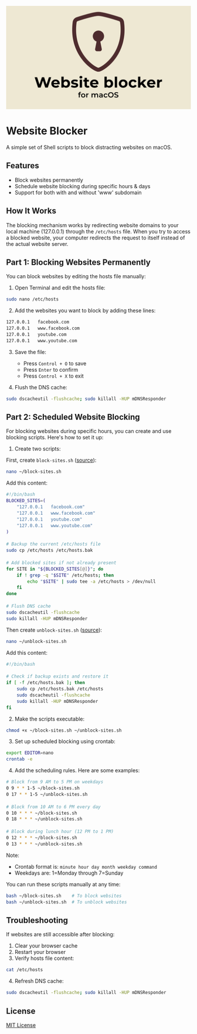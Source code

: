 ![Website Blocker Logo](website-blocker-logo.png "Website Blocker Logo")

# Website Blocker

A simple set of Shell scripts to block distracting websites on macOS.

## Features

- Block websites permanently
- Schedule website blocking during specific hours & days
- Support for both with and without 'www' subdomain

## How It Works

The blocking mechanism works by redirecting website domains to your local machine (127.0.0.1) through the `/etc/hosts` file. When you try to access a blocked website, your computer redirects the request to itself instead of the actual website server.

## Part 1: Blocking Websites Permanently

You can block websites by editing the hosts file manually:

1. Open Terminal and edit the hosts file:

```bash
sudo nano /etc/hosts
```

2. Add the websites you want to block by adding these lines:

```bash
127.0.0.1   facebook.com
127.0.0.1   www.facebook.com
127.0.0.1   youtube.com
127.0.0.1   www.youtube.com
```

3. Save the file:

   - Press `Control + O` to save
   - Press `Enter` to confirm
   - Press `Control + X` to exit

4. Flush the DNS cache:

```bash
sudo dscacheutil -flushcache; sudo killall -HUP mDNSResponder
```

## Part 2: Scheduled Website Blocking

For blocking websites during specific hours, you can create and use blocking scripts. Here's how to set it up:

1. Create two scripts:

First, create `block-sites.sh` ([source](https://github.com/janjezek/website-blocking/blob/main/block-sites.sh)):

```bash
nano ~/block-sites.sh
```

Add this content:

```bash
#!/bin/bash
BLOCKED_SITES=(
    "127.0.0.1   facebook.com"
    "127.0.0.1   www.facebook.com"
    "127.0.0.1   youtube.com"
    "127.0.0.1   www.youtube.com"
)

# Backup the current /etc/hosts file
sudo cp /etc/hosts /etc/hosts.bak

# Add blocked sites if not already present
for SITE in "${BLOCKED_SITES[@]}"; do
    if ! grep -q "$SITE" /etc/hosts; then
        echo "$SITE" | sudo tee -a /etc/hosts > /dev/null
    fi
done

# Flush DNS cache
sudo dscacheutil -flushcache
sudo killall -HUP mDNSResponder
```

Then create `unblock-sites.sh` ([source](https://github.com/janjezek/website-blocking/blob/main/unblock-sites.sh)):

```bash
nano ~/unblock-sites.sh
```

Add this content:

```bash
#!/bin/bash

# Check if backup exists and restore it
if [ -f /etc/hosts.bak ]; then
    sudo cp /etc/hosts.bak /etc/hosts
    sudo dscacheutil -flushcache
    sudo killall -HUP mDNSResponder
fi
```

2. Make the scripts executable:

```bash
chmod +x ~/block-sites.sh ~/unblock-sites.sh
```

3. Set up scheduled blocking using crontab:

```bash
export EDITOR=nano
crontab -e
```

4. Add the scheduling rules. Here are some examples:

```bash
# Block from 9 AM to 5 PM on weekdays
0 9 * * 1-5 ~/block-sites.sh
0 17 * * 1-5 ~/unblock-sites.sh

# Block from 10 AM to 6 PM every day
0 10 * * * ~/block-sites.sh
0 18 * * * ~/unblock-sites.sh

# Block during lunch hour (12 PM to 1 PM)
0 12 * * * ~/block-sites.sh
0 13 * * * ~/unblock-sites.sh
```

Note:

- Crontab format is: `minute hour day month weekday command`
- Weekdays are: 1=Monday through 7=Sunday

You can run these scripts manually at any time:

```bash
bash ~/block-sites.sh    # To block websites
bash ~/unblock-sites.sh  # To unblock websites
```

## Troubleshooting

If websites are still accessible after blocking:

1. Clear your browser cache
2. Restart your browser
3. Verify hosts file content:

```bash
cat /etc/hosts
```

4. Refresh DNS cache:

```bash
sudo dscacheutil -flushcache; sudo killall -HUP mDNSResponder
```

## License

[MIT License](LICENSE)
